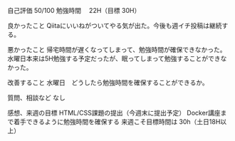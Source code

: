 自己評価 50/100
勉強時間　 22H（目標 30H）

良かったこと
Qiitaにいいねがついてやる気が出た。今後も週イチ投稿は継続する。

悪かったこと
帰宅時間が遅くなってしまって、勉強時間が確保できなかった。
水曜日本来は5H勉強する予定だったが、眠ってしまって勉強することができなかった。

改善すること
水曜日　どうしたら勉強時間を確保することができるか。

質問、相談など
なし

感想、来週の目標
HTML/CSS課題の提出（今週末に提出予定）
Docker講座まで着手できるように勉強時間を確保する
来週こそ目標時間は 30h（土日18H以上）
